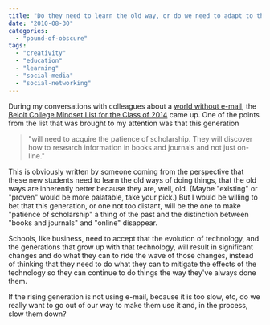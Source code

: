 ```yaml
---
title: "Do they need to learn the old way, or do we need to adapt to the new?"
date: "2010-08-30"
categories: 
  - "pound-of-obscure"
tags: 
  - "creativity"
  - "education"
  - "learning"
  - "social-media"
  - "social-networking"
---
```


During my conversations with colleagues about a [world without e-mail](http://blog.gbrettmiller.com/its-not-about-easy-thoughts-on-a-world-without-e-mail/), the [Beloit College Mindset List for the Class of 2014](http://www.beloit.edu/mindset/2014.php) came up. One of the points from the list that was brought to my attention was that this generation

> "will need to acquire the patience of scholarship. They will discover how to research information in books and journals and not just on-line."

This is obviously written by someone coming from the perspective that these new students need to learn the old ways of doing things, that the old ways are inherently better because they are, well, old. (Maybe "existing" or "proven" would be more palatable, take your pick.) But I would be willing to bet that this generation, or one not too distant, will be the one to make "patience of scholarship" a thing of the past and the distinction between "books and journals" and "online" disappear.

Schools, like business, need to accept that the evolution of technology, and the generations that grow up with that technology, will result in significant changes and do what they can to ride the wave of those changes, instead of thinking that they need to do what they can to mitigate the effects of the technology so they can continue to do things the way they've always done them.

If the rising generation is not using e-mail, because it is too slow, etc, do we really want to go out of our way to make them use it and, in the process, slow them down?
